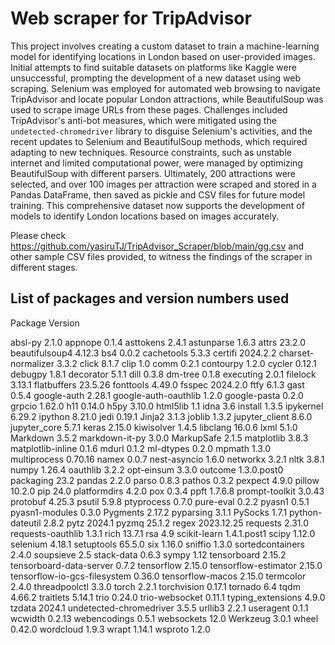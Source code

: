# Web scraper for TripAdvisor

This project involves creating a custom dataset to train a machine-learning model for identifying locations in London based on user-provided images. Initial attempts to find suitable datasets on platforms like Kaggle were unsuccessful, prompting the development of a new dataset using web scraping. Selenium was employed for automated web browsing to navigate TripAdvisor and locate popular London attractions, while BeautifulSoup was used to scrape image URLs from these pages. Challenges included TripAdvisor's anti-bot measures, which were mitigated using the `undetected-chromedriver` library to disguise Selenium's activities, and the recent updates to Selenium and BeautifulSoup methods, which required adapting to new techniques. Resource constraints, such as unstable internet and limited computational power, were managed by optimizing BeautifulSoup with different parsers. Ultimately, 200 attractions were selected, and over 100 images per attraction were scraped and stored in a Pandas DataFrame, then saved as pickle and CSV files for future model training. This comprehensive dataset now supports the development of models to identify London locations based on images accurately.

Please check https://github.com/yasiruTJ/TripAdvisor_Scraper/blob/main/gg.csv and other sample CSV files provided, to witness the findings of the scraper in different stages.


## List of packages and version numbers used

Package                      Version

absl-py                      2.1.0
appnope                      0.1.4
asttokens                    2.4.1
astunparse                   1.6.3
attrs                        23.2.0
beautifulsoup4               4.12.3
bs4                          0.0.2
cachetools                   5.3.3
certifi                      2024.2.2
charset-normalizer           3.3.2
click                        8.1.7
clip                         1.0
comm                         0.2.1
contourpy                    1.2.0
cycler                       0.12.1
debugpy                      1.8.1
decorator                    5.1.1
dill                         0.3.8
dm-tree                      0.1.8
executing                    2.0.1
filelock                     3.13.1
flatbuffers                  23.5.26
fonttools                    4.49.0
fsspec                       2024.2.0
ftfy                         6.1.3
gast                         0.5.4
google-auth                  2.28.1
google-auth-oauthlib         1.2.0
google-pasta                 0.2.0
grpcio                       1.62.0
h11                          0.14.0
h5py                         3.10.0
html5lib                     1.1
idna                         3.6
install                      1.3.5
ipykernel                    6.29.2
ipython                      8.21.0
jedi                         0.19.1
Jinja2                       3.1.3
joblib                       1.3.2
jupyter_client               8.6.0
jupyter_core                 5.7.1
keras                        2.15.0
kiwisolver                   1.4.5
libclang                     16.0.6
lxml                         5.1.0
Markdown                     3.5.2
markdown-it-py               3.0.0
MarkupSafe                   2.1.5
matplotlib                   3.8.3
matplotlib-inline            0.1.6
mdurl                        0.1.2
ml-dtypes                    0.2.0
mpmath                       1.3.0
multiprocess                 0.70.16
namex                        0.0.7
nest-asyncio                 1.6.0
networkx                     3.2.1
nltk                         3.8.1
numpy                        1.26.4
oauthlib                     3.2.2
opt-einsum                   3.3.0
outcome                      1.3.0.post0
packaging                    23.2
pandas                       2.2.0
parso                        0.8.3
pathos                       0.3.2
pexpect                      4.9.0
pillow                       10.2.0
pip                          24.0
platformdirs                 4.2.0
pox                          0.3.4
ppft                         1.7.6.8
prompt-toolkit               3.0.43
protobuf                     4.25.3
psutil                       5.9.8
ptyprocess                   0.7.0
pure-eval                    0.2.2
pyasn1                       0.5.1
pyasn1-modules               0.3.0
Pygments                     2.17.2
pyparsing                    3.1.1
PySocks                      1.7.1
python-dateutil              2.8.2
pytz                         2024.1
pyzmq                        25.1.2
regex                        2023.12.25
requests                     2.31.0
requests-oauthlib            1.3.1
rich                         13.7.1
rsa                          4.9
scikit-learn                 1.4.1.post1
scipy                        1.12.0
selenium                     4.18.1
setuptools                   65.5.0
six                          1.16.0
sniffio                      1.3.0
sortedcontainers             2.4.0
soupsieve                    2.5
stack-data                   0.6.3
sympy                        1.12
tensorboard                  2.15.2
tensorboard-data-server      0.7.2
tensorflow                   2.15.0
tensorflow-estimator         2.15.0
tensorflow-io-gcs-filesystem 0.36.0
tensorflow-macos             2.15.0
termcolor                    2.4.0
threadpoolctl                3.3.0
torch                        2.2.1
torchvision                  0.17.1
tornado                      6.4
tqdm                         4.66.2
traitlets                    5.14.1
trio                         0.24.0
trio-websocket               0.11.1
typing_extensions            4.9.0
tzdata                       2024.1
undetected-chromedriver      3.5.5
urllib3                      2.2.1
useragent                    0.1.1
wcwidth                      0.2.13
webencodings                 0.5.1
websockets                   12.0
Werkzeug                     3.0.1
wheel                        0.42.0
wordcloud                    1.9.3
wrapt                        1.14.1
wsproto                      1.2.0
